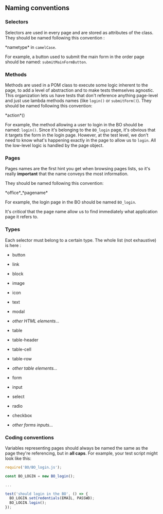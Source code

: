 ## Naming conventions

### Selectors
Selectors are used in every page and are stored as attributes of the class. They should be named following this convention :

*nametype\* in `camelCase`.

For example, a button used to submit the main form in the order page should be named: `submitMainFormButton`.

### Methods
Methods are used in a POM class to execute some logic inherent to the page, to add a level of abstraction and to make tests themselves agnostic. This organization lets us have tests that don't reference anything page-level and just use lambda methods names (like `login()` or `submitForm()`).
They should be named following this convention:

\*action\*()

For example, the method allowing a user to login in the BO should be named: `login()`. Since it's belonging to the `BO_login` page, it's obvious that it targets the form in the login page. However, at the test level, we don't need to know what's happening exactly in the page to allow us to `login`. All the low-level logic is handled by the page object. 

### Pages
Pages names are the first hint you get when browsing pages lists, so it's really **important** that the name conveys the most information.

They should be named following this convention:

\*office\*\_\*pagename\*

For example, the login page in the BO should be named `BO_login`.

It's *critical* that the page name allow us to find immediately what application page it refers to.

### Types
Each selector must belong to a certain type. The whole list (not exhaustive) is here :
- button
- link
- block
- image
- icon
- text
- modal
- *other HTML elements...*


- table
- table-header
- table-cell
- table-row
- *other table elements...*


- form
- input
- select
- radio
- checkbox
- *other forms inputs...*


### Coding conventions
Variables representing pages should always be named the same as the page they're referencing, but in **all caps**. For example, your test script might look like this:
```javascript
require('BO/BO_login.js');

const BO_LOGIN = new BO_login();

...

test('should login in the BO', () => {
  BO_LOGIN.setCredentials(EMAIL, PASSWD);
  BO_LOGIN.login();
});
```
